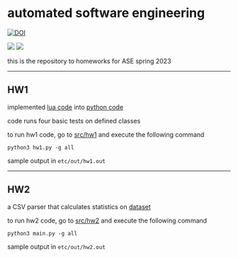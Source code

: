 # automated software engineering

<a href="https://zenodo.org/badge/latestdoi/591161406"><img src="https://zenodo.org/badge/591161406.svg" alt="DOI"></a>

<a href="https://github.com/elizabethtl/ASE_spring23/issues">
  <img src="https://img.shields.io/github/issues/elizabethtl/ASE_spring23"/></a>

<a href="https://github.com/elizabethtl/ASE_spring23/blob/main/LICENSE"> 
        <img src="https://img.shields.io/github/license/elizabethtl/ASE_spring23" /></a>


this is the repository to homeworks for ASE spring 2023

---

## HW1

implemented [lua code](https://github.com/timm/tested/blob/main/src/script.lua) into [python code](./src/hw1.py)

code runs four basic tests on defined classes



to run hw1 code,
go to [src/hw1](./src/hw1) and execute the following command
```
python3 hw1.py -g all
```

sample output in `etc/out/hw1.out`

---

## HW2

a CSV parser that calculates statistics on [dataset](./etc/data/auto93.csv)

to run hw2 code,
go to [src/hw2](./src/hw2) and execute the following command
```
python3 main.py -g all
```

sample output in `etc/out/hw2.out`